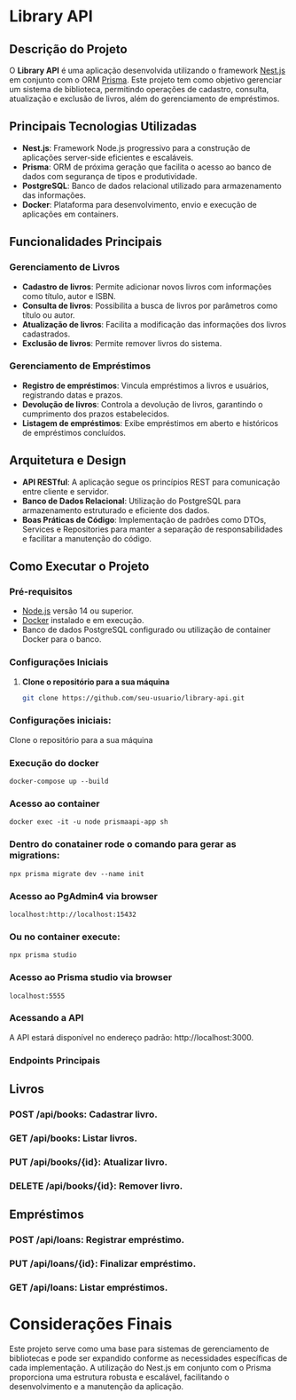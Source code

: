 # Library API

## Descrição do Projeto

O **Library API** é uma aplicação desenvolvida utilizando o framework [Nest.js](https://nestjs.com/) em conjunto com o ORM [Prisma](https://www.prisma.io/). Este projeto tem como objetivo gerenciar um sistema de biblioteca, permitindo operações de cadastro, consulta, atualização e exclusão de livros, além do gerenciamento de empréstimos.

## Principais Tecnologias Utilizadas

- **Nest.js**: Framework Node.js progressivo para a construção de aplicações server-side eficientes e escaláveis.
- **Prisma**: ORM de próxima geração que facilita o acesso ao banco de dados com segurança de tipos e produtividade.
- **PostgreSQL**: Banco de dados relacional utilizado para armazenamento das informações.
- **Docker**: Plataforma para desenvolvimento, envio e execução de aplicações em containers.

## Funcionalidades Principais

### Gerenciamento de Livros

- **Cadastro de livros**: Permite adicionar novos livros com informações como título, autor e ISBN.
- **Consulta de livros**: Possibilita a busca de livros por parâmetros como título ou autor.
- **Atualização de livros**: Facilita a modificação das informações dos livros cadastrados.
- **Exclusão de livros**: Permite remover livros do sistema.

### Gerenciamento de Empréstimos

- **Registro de empréstimos**: Vincula empréstimos a livros e usuários, registrando datas e prazos.
- **Devolução de livros**: Controla a devolução de livros, garantindo o cumprimento dos prazos estabelecidos.
- **Listagem de empréstimos**: Exibe empréstimos em aberto e históricos de empréstimos concluídos.

## Arquitetura e Design

- **API RESTful**: A aplicação segue os princípios REST para comunicação entre cliente e servidor.
- **Banco de Dados Relacional**: Utilização do PostgreSQL para armazenamento estruturado e eficiente dos dados.
- **Boas Práticas de Código**: Implementação de padrões como DTOs, Services e Repositories para manter a separação de responsabilidades e facilitar a manutenção do código.

## Como Executar o Projeto

### Pré-requisitos

- [Node.js](https://nodejs.org/) versão 14 ou superior.
- [Docker](https://www.docker.com/) instalado e em execução.
- Banco de dados PostgreSQL configurado ou utilização de container Docker para o banco.

### Configurações Iniciais

1. **Clone o repositório para a sua máquina**

   ```bash
   git clone https://github.com/seu-usuario/library-api.git


### Configurações iniciais:
  Clone o repositório para a sua máquina
  
  ### Execução do docker
    docker-compose up --build

  ### Acesso ao container
    docker exec -it -u node prismaapi-app sh

  ### Dentro do conatainer rode o comando para gerar as migrations:
    npx prisma migrate dev --name init

  ### Acesso ao PgAdmin4 via browser
    localhost:http://localhost:15432
    
  ### Ou no container execute:
    npx prisma studio
    
  ### Acesso ao Prisma studio via browser
    localhost:5555

  
### Acessando a API
A API estará disponível no endereço padrão: http://localhost:3000.

### Endpoints Principais
## Livros
### POST /api/books: Cadastrar livro.
### GET /api/books: Listar livros.
### PUT /api/books/{id}: Atualizar livro.
### DELETE /api/books/{id}: Remover livro.

## Empréstimos
### POST /api/loans: Registrar empréstimo.
### PUT /api/loans/{id}: Finalizar empréstimo.
### GET /api/loans: Listar empréstimos.

# Considerações Finais
Este projeto serve como uma base para sistemas de gerenciamento de bibliotecas e pode ser expandido conforme as necessidades específicas de cada implementação. A utilização do Nest.js em conjunto com o Prisma proporciona uma estrutura robusta e escalável, facilitando o desenvolvimento e a manutenção da aplicação.

